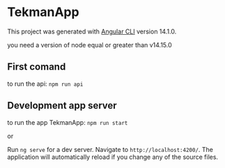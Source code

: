 # TekmanApp

This project was generated with [Angular CLI](https://github.com/angular/angular-cli) version 14.1.0.

you need a version of node equal or greater than v14.15.0

## First comand

to run the api: `npm run api`

## Development app server

to run the app TekmanApp: `npm run start`

or

Run `ng serve` for a dev server. Navigate to `http://localhost:4200/`. The application will automatically reload if you change any of the source files.

